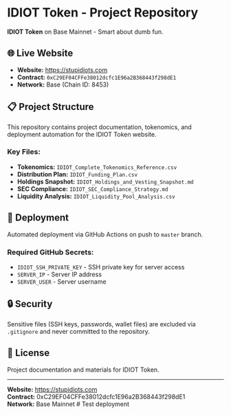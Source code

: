 # IDIOT Token - Project Repository

**IDIOT Token** on Base Mainnet - Smart about dumb fun.

## 🌐 Live Website
- **Website:** https://stupidiots.com
- **Contract:** `0xC29EF04CFFe38012dcfc1E96a2B368443f298dE1`
- **Network:** Base (Chain ID: 8453)

## 📋 Project Structure

This repository contains project documentation, tokenomics, and deployment automation for the IDIOT Token website.

### Key Files:
- **Tokenomics:** `IDIOT_Complete_Tokenomics_Reference.csv`
- **Distribution Plan:** `IDIOT_Funding_Plan.csv`
- **Holdings Snapshot:** `IDIOT_Holdings_and_Vesting_Snapshot.md`
- **SEC Compliance:** `IDIOT_SEC_Compliance_Strategy.md`
- **Liquidity Analysis:** `IDIOT_Liquidity_Pool_Analysis.csv`

## 🚀 Deployment

Automated deployment via GitHub Actions on push to `master` branch.

### Required GitHub Secrets:
- `IDIOT_SSH_PRIVATE_KEY` - SSH private key for server access
- `SERVER_IP` - Server IP address
- `SERVER_USER` - Server username

## 🔒 Security

Sensitive files (SSH keys, passwords, wallet files) are excluded via `.gitignore` and never committed to the repository.

## 📄 License

Project documentation and materials for IDIOT Token.

---

**Website:** https://stupidiots.com  
**Contract:** 0xC29EF04CFFe38012dcfc1E96a2B368443f298dE1  
**Network:** Base Mainnet
#   T e s t   d e p l o y m e n t  
 